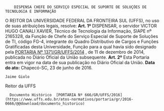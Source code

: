         DISPENSA CHEFE DO SERVIÇO ESPECIAL DE SUPORTE DE SOLUÇÕES DE TECNOLOGIA E INFORMAÇÃO  

 O REITOR DA UNIVERSIDADE FEDERAL DA FRONTEIRA SUL (UFFS), no uso de suas atribuições legais, resolve:   **Art. 1º** DISPENSAR, o servidor VICTOR HUGO CANALI XAVIER, Técnico de Tecnologia da Informação, SIAPE nº 2165328, da Função de Chefe do Serviço Especial de Suporte de Soluções de TI, código FG-4, integrante do Quadro Distributivo de Cargos e Funções Gratificadas desta Universidade, Função para a qual havia sido designado pela [PORTARIA Nº 1371/GR/UFFS/2014](https://www.uffs.edu.br/atos-normativos/portaria/gr/2014-1371)  , de 11 de dezembro de 2014, publicada no Diário Oficial da União subsequente.   **Art. 2º** Esta Portaria entra em vigor na data de sua publicação no Diário Oficial da União.      **Data do ato:** Chapecó-SC, 23 de junho de 2016.   
 

    Jaime Giolo   
 Reitor da UFFS 

      Documento Histórico  [PORTARIA Nº 666/GR/UFFS/2016](https://www.uffs.edu.br/atos-normativos/portaria/gr/2016-0666/@@download/documento_historico)     
      